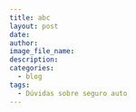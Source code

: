 ```yaml
---
title: abc
layout: post
date:
author:
image_file_name:
description:
categories:
  - blog
tags:
  - Dúvidas sobre seguro auto
---
```


